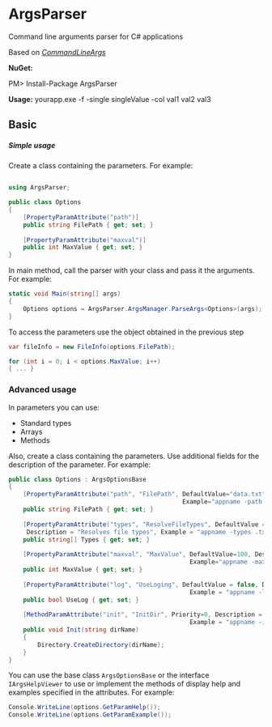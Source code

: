 # ArgsParser
Command line arguments parser for C# applications

Based on *[CommandLineArgs](https://github.com/azykin/commandlineargs)*

**NuGet:** 

PM> Install-Package ArgsParser

**Usage:** yourapp.exe -f -single singleValue -col val1 val2 val3 

## Basic

##### Simple usage

Create a class containing the parameters. For example:

```c#

using ArgsParser;

public class Options
{
	[PropertyParamAttribute("path")]
	public string FilePath { get; set; }
	
	[PropertyParamAttribute("maxval")]
	public int MaxValue { get; set; }
}

```
In main method, call the parser with your class and pass it the arguments. For example:
```c#
static void Main(string[] args)
{
    Options options = ArgsParser.ArgsManager.ParseArgs<Options>(args);
}
```
To access the parameters use the object obtained in the previous step
```c#
var fileInfo = new FileInfo(options.FilePath);

for (int i = 0; i < options.MaxValue; i++)
{ ... }
```

### Advanced usage

In parameters you can use: 
- Standard types 
- Arrays 
- Methods

Also, create a class containing the parameters. Use additional fields for the description of the parameter. For example:

```c#
public class Options : ArgsOptionsBase
{
	[PropertyParamAttribute("path", "FilePath", DefaultValue="data.txt", Description="Source data file", 
	                                            Example="appname -path datafile.txt")]
	public string FilePath { get; set; }
	
	[PropertyParamAttribute("types", "ResolveFileTypes", DefaultValue = new string[] { ".txt", ".log" }, 
	 Description = "Resolves file types", Example = "appname -types .txt .doc .rtf")]
	public string[] Types { get; set; }
	
	[PropertyParamAttribute("maxval", "MaxValue", DefaultValue=100, Description="Max items count",
	                                              Example="appname -maxval 1000")]
	public int MaxValue { get; set; }
	
	[PropertyParamAttribute("log", "UseLoging", DefaultValue = false, Description = "Using log for exceptions",
	                                              Example = "appname -log")]
	public bool UseLog { get; set; }
	
	[MethodParamAttribute("init", "InitDir", Priority=0, Description = "Initialize work directory",
	                                              Example = "appname -init appname_data")]
	public void Init(string dirName)
	{
	    Directory.CreateDirectory(dirName);
	}
}
```        
You can use the base class `ArgsOptionsBase` or the interface `IArgsHelpViewer` to use or implement the methods of display help and examples specified in the attributes. For example:
```c#
Console.WriteLine(options.GetParamHelp());
Console.WriteLine(options.GetParamExample());
```
